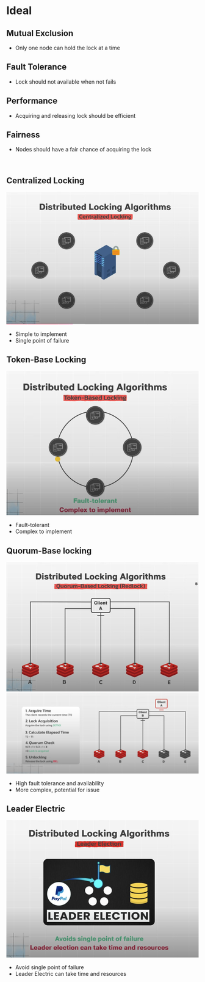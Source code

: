# Ideal

## Mutual Exclusion

- Only one node can hold the lock at a time

## Fault Tolerance

- Lock should not available when not fails

## Performance

- Acquiring and releasing lock should be efficient

## Fairness

- Nodes should have a fair chance of acquiring the lock

<br>

## Centralized Locking
![image](./images/image.png)

- Simple to implement
- Single point of failure

## Token-Base Locking
![image](./images/Screenshot_1.png)

- Fault-tolerant
- Complex to implement

## Quorum-Base locking <RedLock>

![image](./images/Screenshot_2.png)
![image](./images/Screenshot_3.png)

- High fault tolerance and availability
- More complex, potential for issue

## Leader Electric

![image](./images/Screenshot_4.png)

- Avoid single point of failure
- Leader Electric can take time and resources
